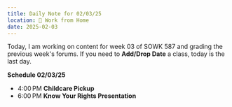 ```yaml
---
title: Daily Note for 02/03/25
location: 🏡 Work from Home
date: 2025-02-03
---
```

Today, I am working on content for week 03 of SOWK 587 and grading the previous week's forums. If you need to **Add/Drop Date** a class, today is the last day.

**Schedule 02/03/25**
- 4:00 PM **Childcare Pickup**
- 6:00 PM **Know Your Rights Presentation**
